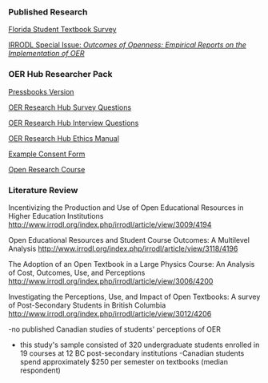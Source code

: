 ### Published Research

[Florida Student Textbook Survey](http://www.openaccesstextbooks.org/pdf/2016_Florida_Student_Textbook_Survey.pdf)

[IRRODL Special Issue: _Outcomes of Openness: Empirical Reports on the Implementation of OER_](http://www.irrodl.org/index.php/irrodl/issue/view/85)

### OER Hub Researcher Pack

[Pressbooks Version](https://oerhub.pressbooks.com/)

[OER Research Hub Survey Questions](https://docs.google.com/spreadsheet/ccc?key=0AlgkZkazLa35dDNvdmRwRGtsc1hWUXpIbEZjZXoyUkE&usp=sharing)

[OER Research Hub Interview Questions](https://docs.google.com/document/d/1OXV_-2-m5oO6cMKJ_JDz4SlyTjexLL9HB12FpnA5bEQ/edit?usp=sharing)

[OER Research Hub Ethics Manual](http://oerresearchhub.org/about-2/reports/oerrh-ethics-manual/)

[Example Consent Form](https://oerresearchhub.files.wordpress.com/2015/02/consent_form_researcherpack.doc)

[Open Research Course](https://courses.p2pu.org/en/courses/2377/open-research-2014/)


### Literature Review

Incentivizing the Production and Use of Open
Educational Resources in Higher Education Institutions
http://www.irrodl.org/index.php/irrodl/article/view/3009/4194


Open Educational Resources and Student Course
Outcomes: A Multilevel Analysis
http://www.irrodl.org/index.php/irrodl/article/view/3118/4196

The Adoption of an Open Textbook in a Large Physics
Course: An Analysis of Cost, Outcomes, Use, and
Perceptions
http://www.irrodl.org/index.php/irrodl/article/view/3006/4200

Investigating the Perceptions, Use, and Impact of Open Textbooks: A survey of Post-Secondary Students in British Columbia
http://www.irrodl.org/index.php/irrodl/article/view/3012/4206

-no published Canadian studies of students' perceptions of OER
- this study's sample consisted of 320 undergraduate students enrolled in 19 courses at 12 BC post-secondary institutions
-Canadian students spend approximately $250 per semester on textbooks (median respondent)








